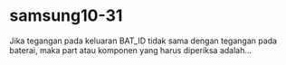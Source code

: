 # samsung10-31
Jika tegangan pada keluaran BAT_ID tidak sama dengan tegangan pada baterai, maka part atau komponen yang harus diperiksa adalah...
